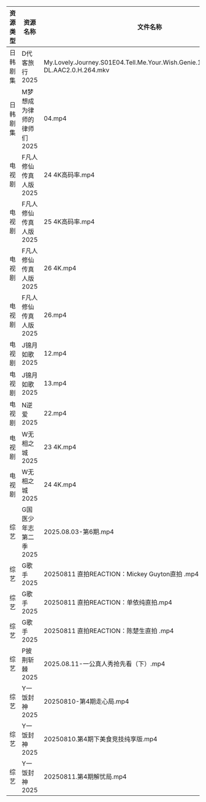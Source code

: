 | 资源类型 | 资源名称            | 文件名称                                                                                  | 分享链接                                 | 更新时间                |
| ---- | --------------- | ------------------------------------------------------------------------------------- | ------------------------------------ | ------------------- |
| 日韩剧集 | D代客旅行2025       | My.Lovely.Journey.S01E04.Tell.Me.Your.Wish.Genie.1080p.friDay.WEB-DL.AAC2.0.H.264.mkv | https://pan.quark.cn/s/ffaab0f06b8d  | 2025-08-11 21:18:34 |
| 日韩剧集 | M梦想成为律师的律师们2025 | 04.mp4                                                                                | https://pan.quark.cn/s/d4ecaff7fa34  | 2025-08-11 01:26:05 |
| 电视剧  | F凡人修仙传真人版2025   | 24 4K高码率.mp4                                                                          | https://www.alipan.com/s/Nv8hxtNv9F1 | 2025-08-11 13:01:11 |
| 电视剧  | F凡人修仙传真人版2025   | 25 4K高码率.mp4                                                                          | https://www.alipan.com/s/Nv8hxtNv9F1 | 2025-08-11 13:01:10 |
| 电视剧  | F凡人修仙传真人版2025   | 26 4K.mp4                                                                             | https://www.alipan.com/s/Nv8hxtNv9F1 | 2025-08-11 18:01:09 |
| 电视剧  | F凡人修仙传真人版2025   | 26.mp4                                                                                | https://www.alipan.com/s/Nv8hxtNv9F1 | 2025-08-11 18:01:08 |
| 电视剧  | J锦月如歌2025       | 12.mp4                                                                                | https://www.alipan.com/s/jdpjNxUdeEZ | 2025-08-11 08:01:21 |
| 电视剧  | J锦月如歌2025       | 13.mp4                                                                                | https://www.alipan.com/s/jdpjNxUdeEZ | 2025-08-11 08:01:21 |
| 电视剧  | N逆爱2025         | 22.mp4                                                                                | https://www.alipan.com/s/bYpxKg27F1z | 2025-08-11 08:01:39 |
| 电视剧  | W无相之城2025       | 23 4K.mp4                                                                             | https://www.alipan.com/s/rTMQFBM1TQ9 | 2025-08-11 08:02:01 |
| 电视剧  | W无相之城2025       | 24 4K.mp4                                                                             | https://www.alipan.com/s/rTMQFBM1TQ9 | 2025-08-11 18:01:55 |
| 综艺   | G国医少年志第二季2025   | 2025.08.03-第6期.mp4                                                                    | https://pan.quark.cn/s/9764b14dae92  | 2025-08-11 16:41:29 |
| 综艺   | G歌手2025         | 20250811 直拍REACTION：Mickey Guyton直拍 .mp4                                              | https://www.alipan.com/s/BnAVvcGrxme | 2025-08-11 18:02:24 |
| 综艺   | G歌手2025         | 20250811 直拍REACTION：单依纯直拍.mp4                                                         | https://www.alipan.com/s/BnAVvcGrxme | 2025-08-11 18:02:24 |
| 综艺   | G歌手2025         | 20250811 直拍REACTION：陈楚生直拍 .mp4                                                        | https://www.alipan.com/s/BnAVvcGrxme | 2025-08-11 18:02:23 |
| 综艺   | P披荆斩棘2025       | 2025.08.11-一公真人秀抢先看（下）.mp4                                                            | https://pan.quark.cn/s/9ae1eb01008d  | 2025-08-11 16:43:52 |
| 综艺   | Y一饭封神2025       | 20250810-第4期走心局.mp4                                                                   | https://www.alipan.com/s/w4Qpfj6YdVw | 2025-08-11 13:02:41 |
| 综艺   | Y一饭封神2025       | 20250810.第4期下美食竞技纯享版.mp4                                                              | https://www.alipan.com/s/w4Qpfj6YdVw | 2025-08-11 13:02:41 |
| 综艺   | Y一饭封神2025       | 20250811.第4期解忧局.mp4                                                                   | https://www.alipan.com/s/w4Qpfj6YdVw | 2025-08-11 18:02:44 |
